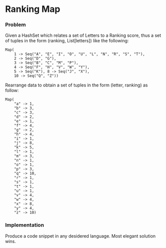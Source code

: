 # Ranking Map

### Problem
Given a HashSet which relates a set of Letters to a Ranking score, thus a set of tuples in the form (ranking, List[letters]) like the following:

```
Map(
    1 -> Seq("A", "E", "I", "O", "U", "L", "N", "R", "S", "T"),
    2 -> Seq("D", "G"),
    3 -> Seq("B", "C", "M", "P"),
    4 -> Seq("F", "H", "V", "W", "Y"),
    5 -> Seq("K"), 8 -> Seq("J", "X"),
    10 -> Seq("Q", "Z"))
```

Rearrange data to obtain a set of tuples in the form (letter, ranking) as follow:

```
Map(
    "a" -> 1,
    "b" -> 3,
    "c" -> 3,
    "d" -> 2,
    "e" -> 1,
    "f" -> 4,
    "g" -> 2,
    "h" -> 4,
    "i" -> 1,
    "j" -> 8,
    "k" -> 5,
    "l" -> 1,
    "m" -> 3,
    "n" -> 1,
    "o" -> 1,
    "p" -> 3,
    "q" -> 10,
    "r" -> 1,
    "s" -> 1,
    "t" -> 1,
    "u" -> 1,
    "v" -> 4,
    "w" -> 4,
    "x" -> 8,
    "y" -> 4,
    "z" -> 10)
```

### Implementation
Produce a code snippet in any desidered language. Most elegant solution wins.